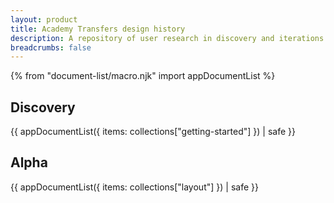 ```yaml
---
layout: product
title: Academy Transfers design history 
description: A repository of user research in discovery and iterations during alpha.
breadcrumbs: false
---
```


{% from "document-list/macro.njk" import appDocumentList %}
<div class="govuk-grid-row">
  <section class="govuk-grid-column-one-half">
    <h2 class="govuk-heading-l govuk-!-font-size-27">Discovery</h2>
    {{ appDocumentList({ items: collections["getting-started"] }) | safe }}
  </section>

  <section class="govuk-grid-column-one-half">
    <h2 class="govuk-heading-l govuk-!-font-size-27">Alpha</h2>
    {{ appDocumentList({
      items: collections["layout"]
    }) | safe }}
  </section>
</div>
